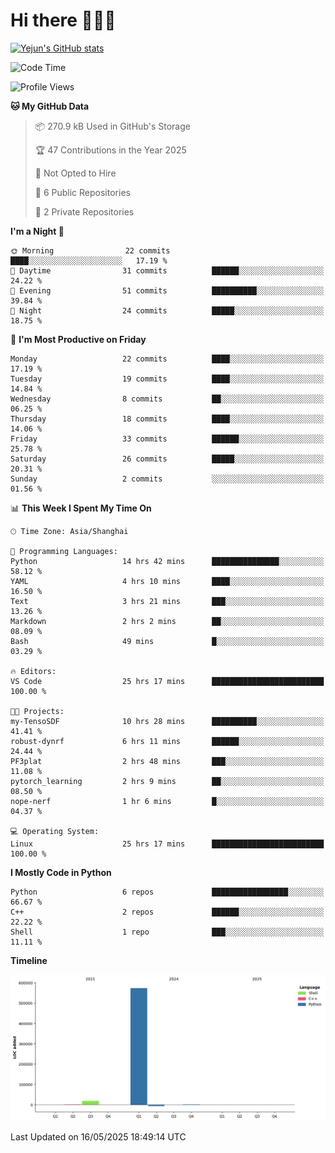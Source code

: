 # Hi there 👋👋👋


<!-- <img height="195px" src="https://github-readme-stats.vercel.app/api?username=yejun688&count_private=true&show_icons=true&hide_rank=true&title_color=0969da&bg_color=ffffff00&text_color=57606a&disable_animations=true"><img height="195px" src="https://github-readme-stats.vercel.app/api/top-langs?username=yejun688&layout=compact&title_color=0969da&bg_color=ffffff00&text_color=57606a"> -->

[![Yejun's GitHub stats](https://github-readme-stats.vercel.app/api?username=yejun688)](https://github.com/yejun688/github-readme-stats)

<!---
yejun688/yejun688 is a ✨ special ✨ repository because its `README.md` (this file) appears on your GitHub profile.
You can click the Preview link to take a look at your changes.
--->

<!--START_SECTION:waka-->
![Code Time](http://img.shields.io/badge/Code%20Time-1%2C171%20hrs%202%20mins-blue)

![Profile Views](http://img.shields.io/badge/Profile%20Views-21-blue)

**🐱 My GitHub Data** 

> 📦 270.9 kB Used in GitHub's Storage 
 > 
> 🏆 47 Contributions in the Year 2025
 > 
> 🚫 Not Opted to Hire
 > 
> 📜 6 Public Repositories 
 > 
> 🔑 2 Private Repositories 
 > 
**I'm a Night 🦉** 

```text
🌞 Morning                22 commits          ████░░░░░░░░░░░░░░░░░░░░░   17.19 % 
🌆 Daytime                31 commits          ██████░░░░░░░░░░░░░░░░░░░   24.22 % 
🌃 Evening                51 commits          ██████████░░░░░░░░░░░░░░░   39.84 % 
🌙 Night                  24 commits          █████░░░░░░░░░░░░░░░░░░░░   18.75 % 
```
📅 **I'm Most Productive on Friday** 

```text
Monday                   22 commits          ████░░░░░░░░░░░░░░░░░░░░░   17.19 % 
Tuesday                  19 commits          ████░░░░░░░░░░░░░░░░░░░░░   14.84 % 
Wednesday                8 commits           ██░░░░░░░░░░░░░░░░░░░░░░░   06.25 % 
Thursday                 18 commits          ████░░░░░░░░░░░░░░░░░░░░░   14.06 % 
Friday                   33 commits          ██████░░░░░░░░░░░░░░░░░░░   25.78 % 
Saturday                 26 commits          █████░░░░░░░░░░░░░░░░░░░░   20.31 % 
Sunday                   2 commits           ░░░░░░░░░░░░░░░░░░░░░░░░░   01.56 % 
```


📊 **This Week I Spent My Time On** 

```text
🕑︎ Time Zone: Asia/Shanghai

💬 Programming Languages: 
Python                   14 hrs 42 mins      ███████████████░░░░░░░░░░   58.12 % 
YAML                     4 hrs 10 mins       ████░░░░░░░░░░░░░░░░░░░░░   16.50 % 
Text                     3 hrs 21 mins       ███░░░░░░░░░░░░░░░░░░░░░░   13.26 % 
Markdown                 2 hrs 2 mins        ██░░░░░░░░░░░░░░░░░░░░░░░   08.09 % 
Bash                     49 mins             █░░░░░░░░░░░░░░░░░░░░░░░░   03.29 % 

🔥 Editors: 
VS Code                  25 hrs 17 mins      █████████████████████████   100.00 % 

🐱‍💻 Projects: 
my-TensoSDF              10 hrs 28 mins      ██████████░░░░░░░░░░░░░░░   41.41 % 
robust-dynrf             6 hrs 11 mins       ██████░░░░░░░░░░░░░░░░░░░   24.44 % 
PF3plat                  2 hrs 48 mins       ███░░░░░░░░░░░░░░░░░░░░░░   11.08 % 
pytorch_learning         2 hrs 9 mins        ██░░░░░░░░░░░░░░░░░░░░░░░   08.50 % 
nope-nerf                1 hr 6 mins         █░░░░░░░░░░░░░░░░░░░░░░░░   04.37 % 

💻 Operating System: 
Linux                    25 hrs 17 mins      █████████████████████████   100.00 % 
```

**I Mostly Code in Python** 

```text
Python                   6 repos             █████████████████░░░░░░░░   66.67 % 
C++                      2 repos             ██████░░░░░░░░░░░░░░░░░░░   22.22 % 
Shell                    1 repo              ███░░░░░░░░░░░░░░░░░░░░░░   11.11 % 
```



**Timeline**

![Lines of Code chart](https://raw.githubusercontent.com/yejun688/yejun688/main/assets/bar_graph.png)


 Last Updated on 16/05/2025 18:49:14 UTC
<!--END_SECTION:waka-->

